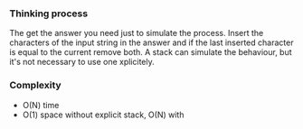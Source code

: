### Thinking process

The get the answer you need just to simulate the process. 
Insert the characters of the input string in the answer and if the last inserted character is equal to the current remove both.
A stack can simulate the behaviour, but it's not necessary to use one xplicitely.

### Complexity

* O(N) time
* O(1) space without explicit stack, O(N) with
